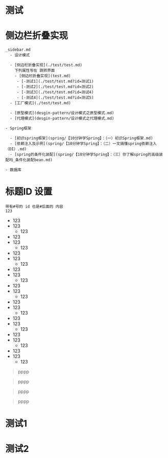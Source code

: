 # 测试
# 侧边栏折叠实现
	_sidebar.md
	  - 设计模式

	  - [侧边栏折叠实现](./test/test.md)
		下列属性写在 跳转界面
		- [侧边栏折叠实现](test.md)
		 - [-测试1](./test/test.md?id=测试1)
		 - [-测试2](./test/test.md?id=测试2)
		 - [-测试3](./test/test.md?id=测试4)
		 - [-测试4](./test/test.md?id=测试5)
	  - [工厂模式](./test/test.md)

	  - [原型模式](desgin-pattern/设计模式之原型模式.md)
	  - [代理模式](desgin-pattern/设计模式之代理模式.md)

	- Spring框架

	  - [初识spring框架](spring/【10分钟学Spring】：（一）初识Spring框架.md)
	  - [依赖注入及示例](spring/【10分钟学Spring】：（二）一文搞懂spring依赖注入（DI）.md)
	  - [spring的条件化装配](spring/【10分钟学Spring】：（三）你了解spring的高级装配吗_条件化装配bean.md)

	- 数据库
# 标题ID 设置	
	带有#号的 id 也是#后面的 内容
	123
- 123
 - 123
   - 123
- 123
 - 123
   - 123
- 123
 - 123
   - 123
- 123
 - 123
   - 123
- 123
 - 123
   - 123
- 123
 - 123
   - 123
- 123
 - 123
   - 123
- 123
 - 123
   - 123
- 123
 - 123
   - 123

>pppp

>pppp

>pppp

>pppp

# 测试1

# 测试2